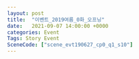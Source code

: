 ```yaml
---
layout: post
title:  "이벤트_2019여름_0화_오프닝"
date:   2021-09-07 14:00:00 +0000
categories: Event
Tags: Story Event
SceneCode: ["scene_evt190627_cp0_q1_s10"]
---
```

